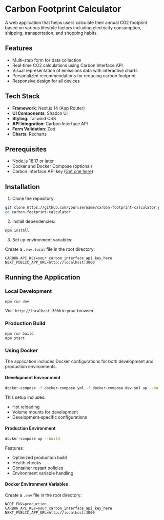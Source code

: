 # Carbon Footprint Calculator

A web application that helps users calculate their annual CO2 footprint based on various lifestyle factors including electricity consumption, shipping, transportation, and shopping habits.

## Features

-   Multi-step form for data collection
-   Real-time CO2 calculations using Carbon Interface API
-   Visual representation of emissions data with interactive charts
-   Personalized recommendations for reducing carbon footprint
-   Responsive design for all devices

## Tech Stack

-   **Framework**: Next.js 14 (App Router)
-   **UI Components**: Shadcn UI
-   **Styling**: Tailwind CSS
-   **API Integration**: Carbon Interface API
-   **Form Validation**: Zod
-   **Charts**: Recharts

## Prerequisites

-   Node.js 18.17 or later
-   Docker and Docker Compose (optional)
-   Carbon Interface API key ([Get one here](https://www.carboninterface.com/))

## Installation

1. Clone the repository:

```bash
git clone https://github.com/yourusername/carbon-footprint-calculator.git
cd carbon-footprint-calculator
```

2. Install dependencies:

```bash
npm install
```

3. Set up environment variables:

Create a `.env.local` file in the root directory:

```env
CARBON_API_KEY=your_carbon_interface_api_key_here
NEXT_PUBLIC_APP_URL=http://localhost:3000
```

## Running the Application

### Local Development

```bash
npm run dev
```

Visit `http://localhost:3000` in your browser.

### Production Build

```bash
npm run build
npm start
```

### Using Docker

The application includes Docker configurations for both development and production environments.

#### Development Environment

```bash
docker-compose -f docker-compose.yml -f docker-compose.dev.yml up --build
```

This setup includes:

-   Hot reloading
-   Volume mounts for development
-   Development-specific configurations

#### Production Environment

```bash
docker-compose up --build
```

Features:

-   Optimized production build
-   Health checks
-   Container restart policies
-   Environment variable handling

#### Docker Environment Variables

Create a `.env` file in the root directory:

```env
NODE_ENV=production
CARBON_API_KEY=your_carbon_interface_api_key_here
NEXT_PUBLIC_APP_URL=http://localhost:3000
```
